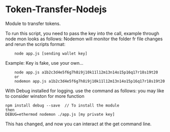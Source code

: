 # Token-Transfer-Nodejs
Module to transfer tokens.

To run this script, you need to pass the key into the call, example through node mon looks as follows:
Nodemon will monitor the folder fr file changes and rerun the scripts 
format:
```
    node app.js [sending wallet key]
```

Example: Key is fake, use your own...
```
    node app.js a1b2c3d4e5f6g7h8i9j10k11l12m13n14o15p16q17r18s19t20
    or
    nodemon app.js a1b2c3d4e5f6g7h8i9j10k11l12m13n14o15p16q17r18s19t20
```

With Debug installed for logging. use the command as follows: you may like to consider winston for more function

```
npm install debug --save  // To install the module
then
DEBUG=ethermod nodemon ./app.js [my private key]
```

This has changed, and now you can interact at the get command line.
